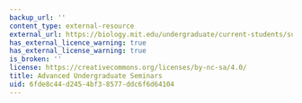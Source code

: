 ```yaml
---
backup_url: ''
content_type: external-resource
external_url: https://biology.mit.edu/undergraduate/current-students/subject-offerings/advanced-undergraduate-seminars/
has_external_licence_warning: true
has_external_license_warning: true
is_broken: ''
license: https://creativecommons.org/licenses/by-nc-sa/4.0/
title: Advanced Undergraduate Seminars
uid: 6fde8c44-d245-4bf3-8577-ddc6f6d64104
---
```

